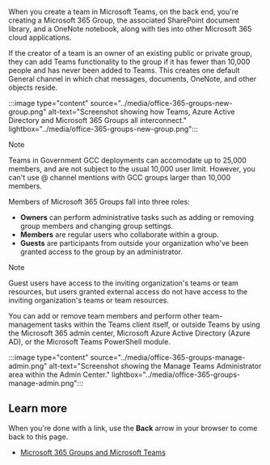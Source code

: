 When you create a team in Microsoft Teams, on the back end, you're creating a Microsoft 365 Group, the associated SharePoint document library, and a OneNote notebook, along with ties into other Microsoft 365 cloud applications.

If the creator of a team is an owner of an existing public or private group, they can add Teams functionality to the group if it has fewer than 10,000 people and has never been added to Teams. This creates one default General channel in which chat messages, documents, OneNote, and other objects reside.

:::image type="content" source="../media/office-365-groups-new-group.png" alt-text="Screenshot showing how Teams, Azure Active Directory and Microsoft 365 Groups all interconnect." lightbox="../media/office-365-groups-new-group.png":::

> [!NOTE]
> Teams in Government GCC deployments can accomodate up to 25,000 members, and are not subject to the usual 10,000 user limit. However, you can't use @ channel mentions with GCC groups larger than 10,000 members.

Members of Microsoft 365 Groups fall into three roles:

- **Owners** can perform administrative tasks such as adding or removing group members and changing group settings.
- **Members** are regular users who collaborate within a group.
- **Guests** are participants from outside your organization who've been granted access to the group by an administrator.

> [!NOTE]
> Guest users have access to the inviting organization's teams or team resources, but users granted external access do not have access to the inviting organization's teams or team resources.

You can add or remove team members and perform other team-management tasks within the Teams client itself, or outside Teams by using the Microsoft 365 admin center, Microsoft Azure Active Directory (Azure AD), or the Microsoft Teams PowerShell module.

:::image type="content" source="../media/office-365-groups-manage-admin.png" alt-text="Screenshot showing the Manage Teams Administrator area within the Admin Center." lightbox="../media/office-365-groups-manage-admin.png":::

## Learn more

When you're done with a link, use the **Back** arrow in your browser to come back to this page.

- [Microsoft 365 Groups and Microsoft Teams](/microsoftteams/office-365-groups)
